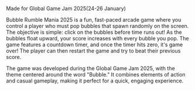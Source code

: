 Made for Global Game Jam 2025(24-26 January)

Bubble Rumble Mania 2025 is a fun, fast-paced arcade game where you control a player who must pop bubbles that spawn randomly on the screen. The objective is simple: click on the bubbles before time runs out! As the bubbles float upward, your score increases with every bubble you pop. The game features a countdown timer, and once the timer hits zero, it's game over! The player can then restart the game and try to beat their previous score.

The game was developed during the Global Game Jam 2025, with the theme centered around the word "Bubble." It combines elements of action and casual gameplay, making it perfect for a quick, engaging experience.
